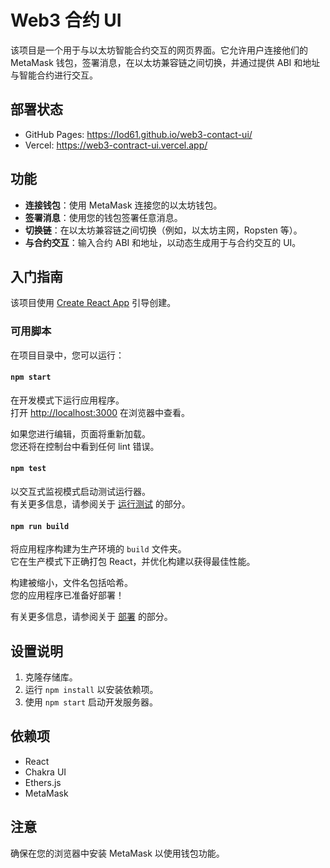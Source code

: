# Web3 合约 UI

该项目是一个用于与以太坊智能合约交互的网页界面。它允许用户连接他们的 MetaMask 钱包，签署消息，在以太坊兼容链之间切换，并通过提供 ABI 和地址与智能合约进行交互。

## 部署状态

- GitHub Pages: https://lod61.github.io/web3-contact-ui/
- Vercel: https://web3-contract-ui.vercel.app/

## 功能

- **连接钱包**：使用 MetaMask 连接您的以太坊钱包。
- **签署消息**：使用您的钱包签署任意消息。
- **切换链**：在以太坊兼容链之间切换（例如，以太坊主网，Ropsten 等）。
- **与合约交互**：输入合约 ABI 和地址，以动态生成用于与合约交互的 UI。

## 入门指南

该项目使用 [Create React App](https://github.com/facebook/create-react-app) 引导创建。

### 可用脚本

在项目目录中，您可以运行：

#### `npm start`

在开发模式下运行应用程序。\
打开 [http://localhost:3000](http://localhost:3000) 在浏览器中查看。

如果您进行编辑，页面将重新加载。\
您还将在控制台中看到任何 lint 错误。

#### `npm test`

以交互式监视模式启动测试运行器。\
有关更多信息，请参阅关于 [运行测试](https://facebook.github.io/create-react-app/docs/running-tests) 的部分。

#### `npm run build`

将应用程序构建为生产环境的 `build` 文件夹。\
它在生产模式下正确打包 React，并优化构建以获得最佳性能。

构建被缩小，文件名包括哈希。\
您的应用程序已准备好部署！

有关更多信息，请参阅关于 [部署](https://facebook.github.io/create-react-app/docs/deployment) 的部分。

## 设置说明

1. 克隆存储库。
2. 运行 `npm install` 以安装依赖项。
3. 使用 `npm start` 启动开发服务器。

## 依赖项

- React
- Chakra UI
- Ethers.js
- MetaMask

## 注意

确保在您的浏览器中安装 MetaMask 以使用钱包功能。
